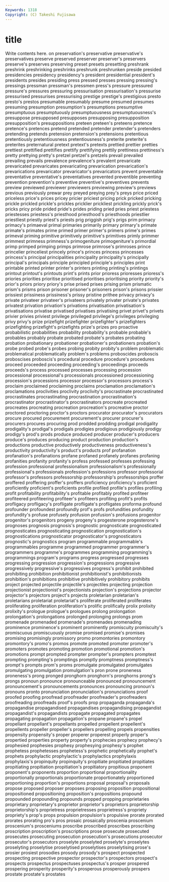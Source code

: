 ```yaml
---
Keywords: 1318 
Copyright: (C) Takeshi Fujisawa
---
```


# title

Write contents here.
on preservation's preservative preservative's preservatives
preserve preserved preserver preserver's preservers preserve's preserves preserving preset presets
presetting preshrank preshrink preshrinking preshrinks preshrunk preshrunken preside presided presidencies
presidency presidency's president presidential president's presidents presides presiding press pressed
presses pressing pressing's pressings pressman pressman's pressmen press's pressure pressured
pressure's pressures pressuring pressurisation pressurisation's pressurise pressurised pressurises pressurising prestige
prestige's prestigious presto presto's prestos presumable presumably presume presumed presumes
presuming presumption presumption's presumptions presumptive presumptuous presumptuously presumptuousness presumptuousness's presuppose
presupposed presupposes presupposing presupposition presupposition's presuppositions preteen preteen's preteens pretence
pretence's pretences pretend pretended pretender pretender's pretenders pretending pretends pretension
pretension's pretensions pretentious pretentiously pretentiousness pretentiousness's preterite preterite's preterites preternatural
pretext pretext's pretexts prettied prettier pretties prettiest prettified prettifies prettify
prettifying prettily prettiness prettiness's pretty prettying pretty's pretzel pretzel's pretzels
prevail prevailed prevailing prevails prevalence prevalence's prevalent prevaricate prevaricated prevaricates
prevaricating prevarication prevarication's prevarications prevaricator prevaricator's prevaricators prevent preventable preventative
preventative's preventatives prevented preventible preventing prevention prevention's preventive preventive's preventives
prevents preview previewed previewer previewers previewing preview's previews previous previously
prewar prey preyed preying prey's preys price priced priceless price's
prices pricey pricier priciest pricing prick pricked pricking prickle prickled
prickle's prickles pricklier prickliest prickling prickly prick's pricks pricy pride
prided pride's prides priding pried pries priest priestess priestesses priestess's
priesthood priesthood's priesthoods priestlier priestliest priestly priest's priests prig priggish
prig's prigs prim primacy primacy's primaeval primal primaries primarily primary
primary's primate primate's primates prime primed primer primer's primers prime's
primes primeval priming primitive primitively primitive's primitives primly primmer primmest
primness primness's primogeniture primogeniture's primordial primp primped primping primps primrose
primrose's primroses prince princelier princeliest princely prince's princes princess princesses
princess's principal principalities principality principality's principally principal's principals principle principled
principle's principles print printable printed printer printer's printers printing printing's
printings printout printout's printouts print's prints prior prioress prioresses prioress's
priories priorities prioritise prioritised prioritises prioritising priority priority's prior's priors
priory priory's prise prised prises prising prism prismatic prism's prisms
prison prisoner prisoner's prisoners prison's prisons prissier prissiest prissiness prissiness's
prissy pristine prithee privacy privacy's private privateer privateer's privateers privately
privater private's privates privatest privation privation's privations privatisation privatisation's privatisations
privatise privatised privatises privatising privet privet's privets privier privies priviest
privilege privileged privilege's privileges privileging privy privy's prize prizefight prizefighter
prizefighter's prizefighters prizefighting prizefight's prizefights prize's prizes pro proactive probabilistic
probabilities probability probability's probable probable's probables probably probate probated probate's
probates probating probation probationary probationer probationer's probationers probation's probe probed
probe's probes probing probity probity's problem problematic problematical problematically problem's
problems proboscides proboscis proboscises proboscis's procedural procedure procedure's procedures proceed
proceeded proceeding proceeding's proceedings proceeds proceeds's process processed processes processing
procession processional processional's processionals processioned processioning procession's processions processor processor's
processors process's proclaim proclaimed proclaiming proclaims proclamation proclamation's proclamations proclivities
proclivity proclivity's procrastinate procrastinated procrastinates procrastinating procrastination procrastination's procrastinator procrastinator's
procrastinators procreate procreated procreates procreating procreation procreation's procreative proctor proctored
proctoring proctor's proctors procurator procurator's procurators procure procured procurement procurement's
procurer procurer's procurers procures procuring prod prodded prodding prodigal prodigality
prodigality's prodigal's prodigals prodigies prodigious prodigiously prodigy prodigy's prod's prods
produce produced producer producer's producers produce's produces producing product production
production's productions productive productively productiveness productiveness's productivity productivity's product's products
prof profanation profanation's profanations profane profaned profanely profanes profaning profanities
profanity profanity's profess professed professes professing profession professional professionalism professionalism's
professionally professional's professionals profession's professions professor professorial professor's professors professorship
professorship's professorships proffer proffered proffering proffer's proffers proficiency proficiency's proficient
proficiently proficient's proficients profile profiled profile's profiles profiling profit profitability
profitability's profitable profitably profited profiteer profiteered profiteering profiteer's profiteers profiting
profit's profits profligacy profligacy's profligate profligate's profligates proforma profound profounder
profoundest profoundly prof's profs profundities profundity profundity's profuse profusely profusion
profusion's profusions progenitor progenitor's progenitors progeny progeny's progesterone progesterone's prognoses
prognosis prognosis's prognostic prognosticate prognosticated prognosticates prognosticating prognostication prognostication's prognostications
prognosticator prognosticator's prognosticators prognostic's prognostics program programmable programmable's programmables programme
programmed programmer programmer's programmers programme's programmes programming programming's programmings program's
programs progress progressed progresses progressing progression progression's progressions progressive progressively
progressive's progressives progress's prohibit prohibited prohibiting prohibition prohibitionist prohibitionist's prohibitionists
prohibition's prohibitions prohibitive prohibitively prohibitory prohibits project projected projectile projectile's
projectiles projecting projection projectionist projectionist's projectionists projection's projections projector projector's
projectors project's projects proletarian proletarian's proletarians proletariat proletariat's proliferate proliferated
proliferates proliferating proliferation proliferation's prolific prolifically prolix prolixity prolixity's prologue
prologue's prologues prolong prolongation prolongation's prolongations prolonged prolonging prolongs prom
promenade promenaded promenade's promenades promenading prominence prominence's prominent prominently promiscuity
promiscuity's promiscuous promiscuously promise promised promise's promises promising promisingly promissory
promo promontories promontory promontory's promo's promos promote promoted promoter promoter's
promoters promotes promoting promotion promotional promotion's promotions prompt prompted prompter
prompter's prompters promptest prompting prompting's promptings promptly promptness promptness's prompt's
prompts prom's proms promulgate promulgated promulgates promulgating promulgation promulgation's pron
prone proneness proneness's prong pronged pronghorn pronghorn's pronghorns prong's prongs
pronoun pronounce pronounceable pronounced pronouncement pronouncement's pronouncements pronounces pronouncing pronoun's
pronouns pronto pronunciation pronunciation's pronunciations proof proofed proofing proofread proofreader
proofreader's proofreaders proofreading proofreads proof's proofs prop propaganda propaganda's propagandise
propagandised propagandises propagandising propagandist propagandist's propagandists propagate propagated propagates propagating
propagation propagation's propane propane's propel propellant propellant's propellants propelled propellent
propellent's propellents propeller propeller's propellers propelling propels propensities propensity propensity's
proper properer properest properly proper's propertied properties property property's prophecies
prophecy prophecy's prophesied prophesies prophesy prophesying prophesy's prophet prophetess prophetesses
prophetess's prophetic prophetically prophet's prophets prophylactic prophylactic's prophylactics prophylaxis prophylaxis's
propinquity propinquity's propitiate propitiated propitiates propitiating propitiation propitiation's propitiatory propitious
proponent proponent's proponents proportion proportional proportionality proportionally proportionals proportionate proportionately
proportioned proportioning proportion's proportions proposal proposal's proposals propose proposed proposer
proposes proposing proposition propositional propositioned propositioning proposition's propositions propound propounded
propounding propounds propped propping proprietaries proprietary proprietary's proprietor proprietor's proprietors
proprietorship proprietorship's proprietress proprietresses proprietress's propriety propriety's prop's props propulsion
propulsion's propulsive prorate prorated prorates prorating pro's pros prosaic prosaically
proscenia proscenium proscenium's prosceniums proscribe proscribed proscribes proscribing proscription proscription's
proscriptions prose prosecute prosecuted prosecutes prosecuting prosecution prosecution's prosecutions prosecutor
prosecutor's prosecutors proselyte proselyted proselyte's proselytes proselyting proselytise proselytised proselytises
proselytising prose's prosier prosiest prosodies prosody prosody's prospect prospected prospecting
prospective prospector prospector's prospectors prospect's prospects prospectus prospectuses prospectus's prosper
prospered prospering prosperity prosperity's prosperous prosperously prospers prostate prostate's prostates
